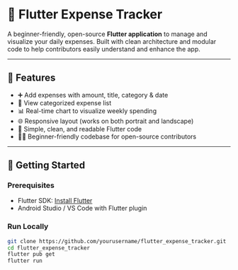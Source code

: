 # 💸 Flutter Expense Tracker

A beginner-friendly, open-source **Flutter application** to manage and visualize your daily expenses. Built with clean architecture and modular code to help contributors easily understand and enhance the app.

---

## 📱 Features

- ➕ Add expenses with amount, title, category & date
- 📃 View categorized expense list
- 📊 Real-time chart to visualize weekly spending
- 🌐 Responsive layout (works on both portrait and landscape)
- 🧼 Simple, clean, and readable Flutter code
- 👩‍💻 Beginner-friendly codebase for open-source contributors

---

## 🏁 Getting Started

### Prerequisites
- Flutter SDK: [Install Flutter](https://flutter.dev/docs/get-started/install)
- Android Studio / VS Code with Flutter plugin

### Run Locally
```bash
git clone https://github.com/yourusername/flutter_expense_tracker.git
cd flutter_expense_tracker
flutter pub get
flutter run
